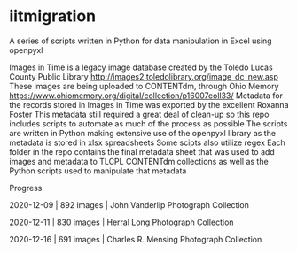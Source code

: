 # iitmigration
A series of scripts written in Python for data manipulation in Excel using openpyxl

Images in Time is a legacy image database created by the Toledo Lucas County Public Library
http://images2.toledolibrary.org/image_dc_new.asp
These images are being uploaded to CONTENTdm, through Ohio Memory
https://www.ohiomemory.org/digital/collection/p16007coll33/
Metadata for the records stored in Images in Time was exported by the excellent Roxanna Foster
This metadata still required a great deal of clean-up so this repo includes scripts to automate as much of the process as possible
The scripts are written in Python making extensive use of the openpyxl library as the metadata is stored in xlsx spreadsheets
Some scipts also utilize regex
Each folder in the repo contains the final metadata sheet that was used to add images and metadata to TLCPL CONTENTdm collections as well as the Python scripts used to manipulate that metadata

Progress

2020-12-09 | 892 images | John Vanderlip Photograph Collection

2020-12-11 | 830 images | Herral Long Photograph Collection

2020-12-16 | 691 images | Charles R. Mensing Photograph Collection
